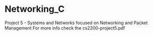 # Networking_C
Project 5 - Systems and Networks focused on Networking and Packet Management
For more info check the cs2200-project5.pdf
